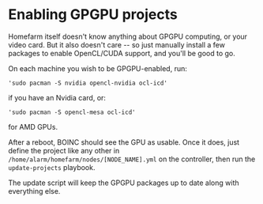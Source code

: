 # Enabling GPGPU projects

Homefarm itself doesn't know anything about GPGPU computing, or your
video card. But it also doesn't care -- so just manually install a few
packages to enable OpenCL/CUDA support, and you'll be good to go.

On each machine you wish to be GPGPU-enabled, run:

`'sudo pacman -S nvidia opencl-nvidia ocl-icd'`

if you have an Nvidia card, or:

`'sudo pacman -S opencl-mesa ocl-icd'`

for AMD GPUs.

After a reboot, BOINC should see the GPU as usable. Once it does, just
define the project like any other in
`/home/alarm/homefarm/nodes/[NODE_NAME].yml` on the controller, then
run the `update-projects` playbook.

The update script will keep the GPGPU packages up to date along with
everything else.
